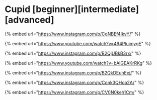 # Cupid \[beginner]\[intermediate] \[advanced]

{% embed url="https://www.instagram.com/p/CoNBEf4IkvY/" %}

{% embed url="https://www.youtube.com/watch?v=494PluimygE" %}

{% embed url="https://www.instagram.com/p/B2QjUBkB3rx/" %}

{% embed url="https://www.youtube.com/watch?v=bAiGEAKrRKg" %}

{% embed url="https://www.instagram.com/p/B2QkDEuhEej/" %}

{% embed url="https://www.instagram.com/p/Conk3QHoa2A/" %}

{% embed url="https://www.instagram.com/p/CV0N0keh1Cm/" %}
